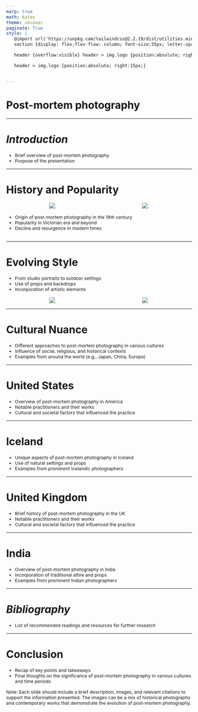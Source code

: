 ```yaml
---
marp: true
math: katex
theme: uncover
paginate: True
style: |
   @import url('https://unpkg.com/tailwindcss@2.2.19/dist/utilities.min.css');
   section {display: flex;flex-flow: column; font-size:35px; letter-spacing:1.4px;}

   header {overflow:visible} header > img.logo {position:absolute; right:15px;}

   header > img.logo {position:absolute; right:15px;}


---
```

<!-- backgroundImage: url('backgrounds/wwwatercolor (1).png') -->
<!-- _class: lead -->

 # Post-mortem photography

---
<style scoped>p,li {font-size:0.92em}</style>

 # _Introduction_
- Brief overview of post-mortem photography
- Purpose of the presentation


---
<style scoped>p,li {font-size:0.80em}</style>

 # History and Popularity
<div style='flex:1 1 auto; min-height:0;' class="grid grid-cols-8 gap-4">
<div style='display:flex; flex-flow:column; min-height:0;' class="col-span-4">

<div style="display: flex; flex: 1 1 auto; flex-flow: row; min-height: 0"><div style="display: flex; flex: 1 1 auto; justify-content: center;min-height:0;min-width:0; margin-bottom:0.1em;;margin-right:0.15em">
<img style='object-fit: contain; max-height:100%; max-width:100%; background-color: rgba(0,0,0,0);' src='https://upload.wikimedia.org/wikipedia/commons/thumb/c/c9/Post_mortem_portrait_of_Kaiser_Frederick_III.jpg/220px-Post_mortem_portrait_of_Kaiser_Frederick_III.jpg'/>
</div>
<div style="display: flex; flex: 1 1 auto; justify-content: center;min-height:0;min-width:0; margin-bottom:0.1em;;margin-right:0.15em">
<img style='object-fit: contain; max-height:100%; max-width:100%; background-color: rgba(0,0,0,0);' src='https://upload.wikimedia.org/wikipedia/commons/thumb/4/4d/Atelier_Nadar_-_Pedro_II._%281825-1891%29%2C_K%C3%B6nig_von_Brasilien%2C_auf_seinem_Totenbett_in_Paris_%28Zeno_Fotografie%29.jpg/220px-Atelier_Nadar_-_Pedro_II._%281825-1891%29%2C_K%C3%B6nig_von_Brasilien%2C_auf_seinem_Totenbett_in_Paris_%28Zeno_Fotografie%29.jpg'/>
</div>
</div>

</div>

<div style='display:flex; flex-flow:column; min-height:0;' class="col-span-4">

- Origin of post-mortem photography in the 19th century
- Popularity in Victorian era and beyond
- Decline and resurgence in modern times
</div>

</div>


---
<style scoped>p,li {font-size:0.80em}</style>

 # Evolving Style
- From studio portraits to outdoor settings
- Use of props and backdrops
- Incorporation of artistic elements
<div style="display: flex; flex: 1 1 auto; flex-flow: row; min-height: 0"><div style="display: flex; flex: 1 1 auto; justify-content: center;min-height:0;min-width:0; margin-bottom:0.1em;;margin-right:0.15em">
<img style='object-fit: contain; max-height:100%; max-width:100%; background-color: rgba(0,0,0,0);' src='https://upload.wikimedia.org/wikipedia/commons/thumb/a/a7/Bishop-Syria.jpg/220px-Bishop-Syria.jpg'/>
</div>
<div style="display: flex; flex: 1 1 auto; justify-content: center;min-height:0;min-width:0; margin-bottom:0.1em;;margin-right:0.15em">
<img style='object-fit: contain; max-height:100%; max-width:100%; background-color: rgba(0,0,0,0);' src='https://upload.wikimedia.org/wikipedia/commons/thumb/3/30/Post-mortem_photograph_of_young_child_with_flowers.jpg/220px-Post-mortem_photograph_of_young_child_with_flowers.jpg'/>
</div>
</div>


---
<style scoped>p,li {font-size:0.88em}</style>

 # Cultural Nuance

- Different approaches to post-mortem photography in various cultures
- Influence of social, religious, and historical contexts
- Examples from around the world (e.g., Japan, China, Europe)

---
<style scoped>p,li {font-size:0.88em}</style>

 # United States

- Overview of post-mortem photography in America
- Notable practitioners and their works
- Cultural and societal factors that influenced the practice

---
<style scoped>p,li {font-size:0.88em}</style>

 # Iceland

- Unique aspects of post-mortem photography in Iceland
- Use of natural settings and props
- Examples from prominent Icelandic photographers

---
<style scoped>p,li {font-size:0.88em}</style>

 # United Kingdom

- Brief history of post-mortem photography in the UK
- Notable practitioners and their works
- Cultural and societal factors that influenced the practice

---
<style scoped>p,li {font-size:0.88em}</style>

 # India

- Overview of post-mortem photography in India
- Incorporation of traditional attire and props
- Examples from prominent Indian photographers

---
<style scoped>p,li {font-size:0.96em}</style>

 # _Bibliography_

- List of recommended readings and resources for further research

---
<style scoped>p,li {font-size:0.88em}</style>

 # Conclusion
- Recap of key points and takeaways
- Final thoughts on the significance of post-mortem photography in various cultures and time periods

Note: Each slide should include a brief description, images, and relevant citations to support the information presented. The images can be a mix of historical photographs and contemporary works that demonstrate the evolution of post-mortem photography.
